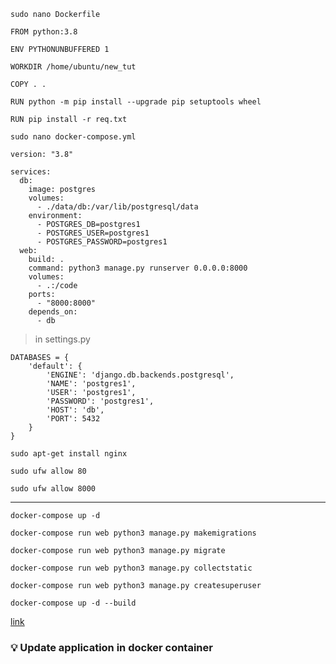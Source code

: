 ```
sudo nano Dockerfile
```
```
FROM python:3.8

ENV PYTHONUNBUFFERED 1

WORKDIR /home/ubuntu/new_tut

COPY . .

RUN python -m pip install --upgrade pip setuptools wheel

RUN pip install -r req.txt

```

```
sudo nano docker-compose.yml
```
```
version: "3.8"

services:
  db:
    image: postgres
    volumes:
      - ./data/db:/var/lib/postgresql/data
    environment:
      - POSTGRES_DB=postgres1
      - POSTGRES_USER=postgres1 
      - POSTGRES_PASSWORD=postgres1
  web: 
    build: .
    command: python3 manage.py runserver 0.0.0.0:8000
    volumes:
      - .:/code
    ports:
      - "8000:8000"
    depends_on:
      - db 
```
> in settings.py
```
DATABASES = {
    'default': {
        'ENGINE': 'django.db.backends.postgresql',
        'NAME': 'postgres1',
        'USER': 'postgres1',
        'PASSWORD': 'postgres1',
        'HOST': 'db',
        'PORT': 5432
    }
}

```
```
sudo apt-get install nginx
```
```
sudo ufw allow 80
```
```
sudo ufw allow 8000
```
---
```
docker-compose up -d
```
```
docker-compose run web python3 manage.py makemigrations
```
```
docker-compose run web python3 manage.py migrate
```
```
docker-compose run web python3 manage.py collectstatic
```
```
docker-compose run web python3 manage.py createsuperuser
```

```
docker-compose up -d --build
```
[link](https://www.youtube.com/watch?v=jyapP2Yy0AQ)
### :bulb: Update application in docker container


